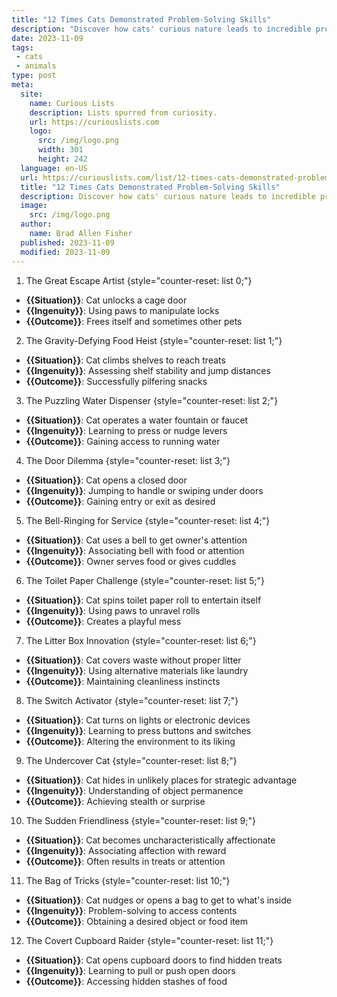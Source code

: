 ```yaml
---
title: "12 Times Cats Demonstrated Problem-Solving Skills"
description: "Discover how cats' curious nature leads to incredible problem-solving skills. From opening doors to finding hidden treats, these feline geniuses know no bounds."
date: 2023-11-09
tags:
 - cats
 - animals
type: post
meta:
  site:
    name: Curious Lists
    description: Lists spurred from curiosity.
    url: https://curiouslists.com
    logo:
      src: /img/logo.png
      width: 301
      height: 242
  language: en-US
  url: https://curiouslists.com/list/12-times-cats-demonstrated-problem-solving-skills
  title: "12 Times Cats Demonstrated Problem-Solving Skills"
  description: Discover how cats' curious nature leads to incredible problem-solving skills. From opening doors to finding hidden treats, these feline geniuses know no bounds.
  image:
    src: /img/logo.png
  author:
    name: Brad Allen Fisher
  published: 2023-11-09
  modified: 2023-11-09
---
```



1. The Great Escape Artist {style="counter-reset: list 0;"}
  - **{{Situation}}**: Cat unlocks a cage door
  - **{{Ingenuity}}**: Using paws to manipulate locks
  - **{{Outcome}}**: Frees itself and sometimes other pets

2. The Gravity-Defying Food Heist {style="counter-reset: list 1;"}
  - **{{Situation}}**: Cat climbs shelves to reach treats
  - **{{Ingenuity}}**: Assessing shelf stability and jump distances
  - **{{Outcome}}**: Successfully pilfering snacks

3. The Puzzling Water Dispenser {style="counter-reset: list 2;"}
  - **{{Situation}}**: Cat operates a water fountain or faucet
  - **{{Ingenuity}}**: Learning to press or nudge levers
  - **{{Outcome}}**: Gaining access to running water

4. The Door Dilemma {style="counter-reset: list 3;"}
  - **{{Situation}}**: Cat opens a closed door
  - **{{Ingenuity}}**: Jumping to handle or swiping under doors
  - **{{Outcome}}**: Gaining entry or exit as desired

5. The Bell-Ringing for Service {style="counter-reset: list 4;"}
  - **{{Situation}}**: Cat uses a bell to get owner's attention
  - **{{Ingenuity}}**: Associating bell with food or attention
  - **{{Outcome}}**: Owner serves food or gives cuddles

6. The Toilet Paper Challenge {style="counter-reset: list 5;"}
  - **{{Situation}}**: Cat spins toilet paper roll to entertain itself
  - **{{Ingenuity}}**: Using paws to unravel rolls
  - **{{Outcome}}**: Creates a playful mess

7. The Litter Box Innovation {style="counter-reset: list 6;"}
  - **{{Situation}}**: Cat covers waste without proper litter
  - **{{Ingenuity}}**: Using alternative materials like laundry
  - **{{Outcome}}**: Maintaining cleanliness instincts

8. The Switch Activator {style="counter-reset: list 7;"}
  - **{{Situation}}**: Cat turns on lights or electronic devices
  - **{{Ingenuity}}**: Learning to press buttons and switches
  - **{{Outcome}}**: Altering the environment to its liking

9. The Undercover Cat {style="counter-reset: list 8;"}
  - **{{Situation}}**: Cat hides in unlikely places for strategic advantage
  - **{{Ingenuity}}**: Understanding of object permanence
  - **{{Outcome}}**: Achieving stealth or surprise

10. The Sudden Friendliness {style="counter-reset: list 9;"}
  - **{{Situation}}**: Cat becomes uncharacteristically affectionate
  - **{{Ingenuity}}**: Associating affection with reward
  - **{{Outcome}}**: Often results in treats or attention

11. The Bag of Tricks {style="counter-reset: list 10;"}
  - **{{Situation}}**: Cat nudges or opens a bag to get to what's inside
  - **{{Ingenuity}}**: Problem-solving to access contents
  - **{{Outcome}}**: Obtaining a desired object or food item

12. The Covert Cupboard Raider {style="counter-reset: list 11;"}
  - **{{Situation}}**: Cat opens cupboard doors to find hidden treats
  - **{{Ingenuity}}**: Learning to pull or push open doors
  - **{{Outcome}}**: Accessing hidden stashes of food